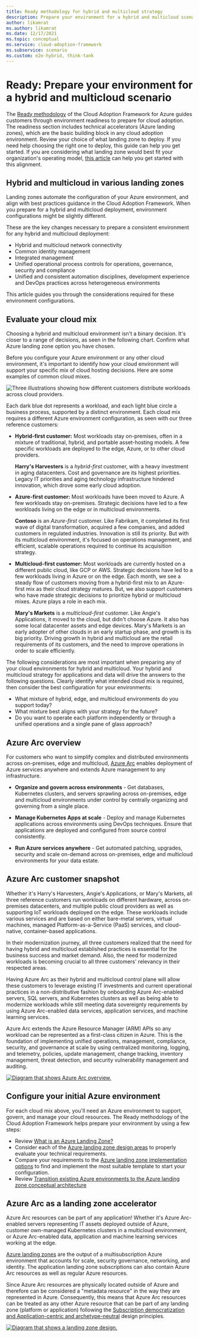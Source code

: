 ```yaml
---
title: Ready methodology for hybrid and multicloud strategy
description: Prepare your environment for a hybrid and multicloud scenario with Azure landing zones.
author: likamrat
ms.author: likamrat
ms.date: 12/17/2021
ms.topic: conceptual
ms.service: cloud-adoption-framework
ms.subservice: scenario
ms.custom: e2e-hybrid, think-tank
---
```


<!-- docutune:casing "Harry's Harvesters" "Angie's Applications" "Mary's Markets" -->

# Ready: Prepare your environment for a hybrid and multicloud scenario

The [Ready methodology](../../ready/index.md) of the Cloud Adoption Framework for Azure guides customers through environment readiness to prepare for cloud adoption. The readiness section includes technical accelerators (Azure landing zones), which are the basic building block in any cloud adoption environment. Review your choice of what landing zone to deploy. If you need help choosing the right one to deploy, this guide can help you get started. If you are considering what landing zone would best fit your organization's operating model, [this article](../../ready/landing-zone/choose-landing-zone-option.md) can help you get started with this alignment.

## Hybrid and multicloud in various landing zones

Landing zones automate the configuration of your Azure environment, and align with best practices guidance in the Cloud Adoption Framework. When you prepare for a hybrid and multicloud deployment, environment configurations might be slightly different.

These are the key changes necessary to prepare a consistent environment for any hybrid and multicloud deployment:

- Hybrid and multicloud network connectivity
- Common identity management
- Integrated management
- Unified operational process controls for operations, governance, security and compliance
- Unified and consistent automation disciplines, development experience and DevOps practices across heterogeneous environments

This article guides you through the considerations required for these environment configurations.

## Evaluate your cloud mix

Choosing a hybrid and multicloud environment isn't a binary decision. It's closer to a range of decisions, as seen in the following chart. Confirm what Azure landing zone option you have chosen.

Before you configure your Azure environment or any other cloud environment, it's important to identify how your cloud environment will support your specific mix of cloud hosting decisions. Here are some examples of common cloud mixes.

![Three illustrations showing how different customers distribute workloads across cloud providers.](../../_images/hybrid/cloud-mix.png)

Each dark blue dot represents a workload, and each light blue circle a business process, supported by a distinct environment. Each cloud mix requires a different Azure environment configuration, as seen with our three reference customers:

- **Hybrid-first customer:** Most workloads stay on-premises, often in a mixture of traditional, hybrid, and portable asset-hosting models. A few specific workloads are deployed to the edge, Azure, or to other cloud providers.

  **Harry's Harvesters** is a *hybrid-first* customer, with a heavy investment in aging datacenters. Cost and governance are its highest priorities. Legacy IT priorities and aging technology infrastructure hindered innovation, which drove some early cloud adoption.

- **Azure-first customer:** Most workloads have been moved to Azure. A few workloads stay on-premises. Strategic decisions have led to a few workloads living on the edge or in multicloud environments.

  **Contoso** is an *Azure-first* customer. Like Fabrikam, it completed its first wave of digital transformation, acquired a few companies, and added customers in regulated industries. Innovation is still its priority. But with its multicloud environment, it's focused on operations management, and efficient, scalable operations required to continue its acquisition strategy.

- **Multicloud-first customer:** Most workloads are currently hosted on a different public cloud, like GCP or AWS. Strategic decisions have led to a few workloads living in Azure or on the edge. Each month, we see a steady flow of customers moving from a hybrid-first mix to an Azure-first mix as their cloud strategy matures. But, we also support customers who have made strategic decisions to prioritize hybrid or multicloud mixes. Azure plays a role in each mix.

  **Mary's Markets** is a *multicloud-first* customer. Like Angie's Applications, it moved to the cloud, but didn't choose Azure. It also has some local datacenter assets and edge devices. Mary's Markets is an early adopter of other clouds in an early startup phase, and growth is its big priority. Driving growth in hybrid and multicloud are the retail requirements of its customers, and the need to improve operations in order to scale efficiently.

The following considerations are most important when preparing any of your cloud environments for hybrid and multicloud. Your hybrid and multicloud strategy for applications and data will drive the answers to the following questions. Clearly identify what intended cloud mix is required, then consider the best configuration for your environments:

- What mixture of hybrid, edge, and multicloud environments do you support today?
- What mixture best aligns with your strategy for the future?
- Do you want to operate each platform independently or through a unified operations and a single pane of glass approach?

## Azure Arc overview

For customers who want to simplify complex and distributed environments across on-premises, edge and multicloud, [Azure Arc](https://azure.microsoft.com/services/azure-arc/) enables deployment of Azure services anywhere and extends Azure management to any infrastructure.

- **Organize and govern across environments** - Get databases, Kubernetes clusters, and servers sprawling across on-premises, edge and multicloud environments under control by centrally organizing and governing from a single place.

- **Manage Kubernetes Apps at scale** - Deploy and manage Kubernetes applications across environments using DevOps techniques. Ensure that applications are deployed and configured from source control consistently.

- **Run Azure services anywhere** - Get automated patching, upgrades, security and scale on-demand across on-premises, edge and multicloud environments for your data estate.

## Azure Arc customer snapshot

Whether it's Harry's Harvesters, Angie's Applications, or Mary's Markets, all three reference customers run workloads on different hardware, across on-premises datacenters, and multiple public cloud providers as well as supporting IoT workloads deployed on the edge. These workloads include various services and are based on either bare-metal servers, virtual machines, managed Platform-as-a-Service (PaaS) services, and cloud-native, container-based applications.

In their modernization journey, all three customers realized that the need for having hybrid and multicloud established practices is essential for the business success and market demand. Also, the need for modernized workloads is becoming crucial to all three customers' relevancy in their respected areas.

Having Azure Arc as their hybrid and multicloud control plane will allow these customers to leverage existing IT investments and current operational practices in a non-distributive fashion by onboarding Azure Arc-enabled servers, SQL servers, and Kubernetes clusters as well as being able to modernize workloads while still meeting data sovereignty requirements by using Azure Arc-enabled data services, application services, and machine learning services.

Azure Arc extends the Azure Resource Manager (ARM) APIs so any workload can be represented as a first-class citizen in Azure. This is the foundation of implementing unified operations, management, compliance, security, and governance at scale by using centralized monitoring, logging, and telemetry, policies, update management, change tracking, inventory management, threat detection, and security vulnerability management and auditing.

[ ![Diagram that shows Azure Arc overview.](./media/azure-arc-overview.png)](./media/azure-arc-overview.png#lightbox)

## Configure your initial Azure environment

For each cloud mix above, you'll need an Azure environment to support, govern, and manage your cloud resources. The Ready methodology of the Cloud Adoption Framework helps prepare your environment by using a few steps:

- Review [What is an Azure Landing Zone?](/azure/cloud-adoption-framework/ready/landing-zone/)
- Consider each of the [Azure landing zone design areas](../../ready/landing-zone/design-areas.md) to properly evaluate your technical requirements.
- Compare your requirements to the [Azure landing zone implementation options](../../ready/landing-zone/implementation-options.md) to find and implement the most suitable template to start your configuration.
- Review [Transition existing Azure environments to the Azure landing zone conceptual architecture](../../ready/enterprise-scale/transition.md)

## Azure Arc as a landing zone accelerator

Azure Arc resources can be part of any application! Whether it's Azure Arc-enabled servers representing IT assets deployed outside of Azure, customer own-managed Kubernetes clusters in a multicloud environment, or Azure Arc-enabled data, application and machine learning services working at the edge.

[Azure landing zones](/azure/cloud-adoption-framework/ready/landing-zone/) are the output of a multisubscription Azure environment that accounts for scale, security governance, networking, and identity. The application landing zone subscriptions can also contain Azure Arc resources as well as regular Azure resources.

Since Azure Arc resources are physically located outside of Azure and therefore can be considered a "metadata resource" in the way they are represented in Azure. Consequently, this means that Azure Arc resources can be treated as any other Azure resource that can be part of any landing zone (platform or application) following the [Subscription democratization and Application-centric and archetype-neutral](/azure/cloud-adoption-framework/ready/enterprise-scale/design-principles) design principles.

[ ![Diagram that shows a landing zone design.](./media/lz-design-revised.png)](./media/lz-design-revised.png#lightbox)

<!-- ## Modify your environment to reflect your cloud mix

All three customers will have to deliver on slightly different *strategic* requirements to succeed in their digital transformation.

- **Harry's Harvesters** will need to focus on a **migration and governance** strategy to achieve cost controls, while ensure continued compliance.
- **Angie's Applications** will continue to invest in **innovation** but also needs to focus on a strategy to **optimize operations**, as they innovate.
- **Mary's Markets** will need to focus on **migration** and **scaling operations** to continue to grow their market share.

These customer all have different strategic, operational, governance, and environmental requirements. There is no one-size-fits-all solution to prepare them for their unique journeys to hybrid and multicloud. But they do all have one common need before they make impactful decisions: visibility.

Starting on different paths, each customer's first step in its cloud journey is the same: to onboard hybrid and multicloud assets into Azure Arc at no costs, and **gain visibility across workloads and cloud providers**. While their strategic focus will differ, **the starting point remains the Cloud Adoption Framework**, each accomplishing its strategic objective by following guidance in different methodologies.

![Illustration showing three customer stories and their intended cloud mix during their hybrid and multicloud journey.](../../_images/hybrid/customer-stories-hybrid-multicloud.png)

- **Harry's Harvesters** needs visibility into inventory and costs. Following guidance in the Strategy and Govern methodologies, it will focus on governance and cloud migration to reduce cost and shift to OPEX cost models.
- **Angie's Applications** needs connectivity between clouds and new operational innovations. It will follow guidance in the Innovate and Manage methodologies, with a focus on cloud-native innovation and Azure landing zones for cross-cloud connectivity.
- **Mary's Markets** needs to scale workloads, and support demand from retail customers. It will follow guidance in the Migrate and Manage methodologies, focusing first on the operations baseline to prepare for scale, then a limited migration to Azure.

![Illustration showing three customer stories and each customer's intended cloud mix during their hybrid and multicloud journey.](../../_images/hybrid/customer-stories-hybrid-multicloud-2.png)

Each customer now needs to address network, identity, governance, and operations management to ensure proper environmental configuration. With their slightly different requirements for operations and environmental configuration, they'll use different implementation options with Azure landing zones:

- **Harry's Harvesters**' operational requirement is to modernize existing operations into new environments, and quickly build a compliant environment for its entire datacenter in Azure. It's ambitious plan is to migrate out of its organization's local datacenters, requiring compliance from day 1. The fastest path to its objectives is via enterprise-scale landing zones.
- **Angie's Applications**' operational requirement is to ensure consistent environmental configuration and control, adding hybrid and multicloud configuration to existing environments. It started with a smaller landing zone footprint and grew over time, and it's now in the *expand* phase of the *start small and expand* approach to Azure landing zones. The company will use the operations baseline in the Manage methodology and the decision trees in the Ready methodology to move forward.
- **Mary's Markets** has an operational goal to configure Azure and a hybrid environment to work with existing cloud configurations, using third-party options to extend its multicloud expertise to Azure and a hybrid environment configuration. The organization has invested heavily in Terraform to build their multicloud environments. It will start with the CAF Terraform modules to start small and expand into the hybrid environment, integrating with their existing cloud solutions.

## Support the most appropriate cloud mix

After establishing your Azure environment, consider modifications to:

- **Identity:** Which cloud will host your primary identity provider? If that provider is outside of Azure, you might need to integrate your identity provider with Azure Active Directory. For more information, see [Identity providers for external identities](/azure/active-directory/external-identities/identity-providers).
- **Public network connectivity:** Best practices suggest that all ingress and egress traffic should route through one cloud platform when possible. But your requirements or cloud mix might require more of a peer model. This arrangement is especially common if your cloud mix is used to satisfy redundancy and reliability requirements. How will you configure connectivity between each cloud platform and the public internet?
- **Backup and recovery:** It's common for customers to centralize their backup and recovery strategy around the most reliable provider in their cloud mix. Often the result is that one of the cloud providers serves as a shared recovery center. Azure Backup and Azure Site Recovery can help in each case.
- **Cloud platform connectivity:** If your cloud platforms will share common recovery, operations, or governance resources, you might require connectivity between each cloud platform. How will you configure connectivity between each cloud platform?

### The most important consideration

**Will you operate each cloud independently or through a unified central operations approach?**

Independent operations can double or triple your total cost of ownership (TCO). For some customers, TCO cost increases can be multiplied by over 10 times. To minimize costs and demands on your staff, a unified operations approach is best for all cloud mixes for your hybrid and multicloud strategy.

![Illustration showing an overview of the visibility created across processes and controls of unified operations.](../../_images/hybrid/unified-operations-processes-controls.png)

To learn more about unified operations and your cloud operations, see the articles on [unified operations](./unified-operations.md), [governance](./govern.md), and [operations management](./manage.md) for hybrid and multicloud solutions.

## Next steps

For more guidance for your cloud adoption journey, see the following articles:

- [Hybrid and multicloud migration](./migrate.md)
- [Govern hybrid and multicloud environments](./govern.md)
- [Manage hybrid and multicloud environments](./manage.md)
- [Enterprise-scale support for hybrid and multicloud](../hybrid/enterprise-scale-landing-zone.md) -->
